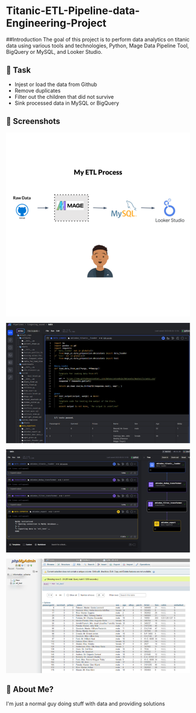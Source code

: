 # Titanic-ETL-Pipeline-data-Engineering-Project

##Introduction
The goal of this project is to perform data analytics on titanic data using various tools and technologies, Python, Mage Data Pipeline Tool, BigQuery or MySQL, and Looker Studio.

## 🚀 Task
- Injest or load the data from Github
- Remove duplicates
- Filter out the children that did not survive
- Sink processed data in MySQL or BigQuery

## 🚀 Screenshots
![Loading the raw data](https://raw.githubusercontent.com/Abiodun/Titanic-ETL-Pipeline-data-Engineering-project/3a938d9c6ed9e460b9ae97b70a723210ba2752e9/ETL%20architecture.png)

![Loading the raw data](https://raw.githubusercontent.com/Abiodun/Titanic-ETL-Pipeline-data-Engineering-project/3a938d9c6ed9e460b9ae97b70a723210ba2752e9/screenshot/data_import.png)

![result data](https://raw.githubusercontent.com/Abiodun/Titanic-ETL-Pipeline-data-Engineering-project/main/screenshot/result.png)

![Loading the raw data](https://raw.githubusercontent.com/Abiodun/Titanic-ETL-Pipeline-data-Engineering-project/main/screenshot/sinked_data.png)

## 🚀 About Me?
I'm just a normal guy doing stuff with data and providing solutions
